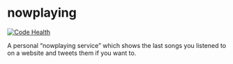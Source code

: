 nowplaying
==========

[![Code Health](https://landscape.io/github/malte70/nowplaying/master/landscape.png)](https://landscape.io/github/malte70/nowplaying/master)

A personal “nowplaying service” which shows the last songs you listened to on a website and tweets them if you want to.
